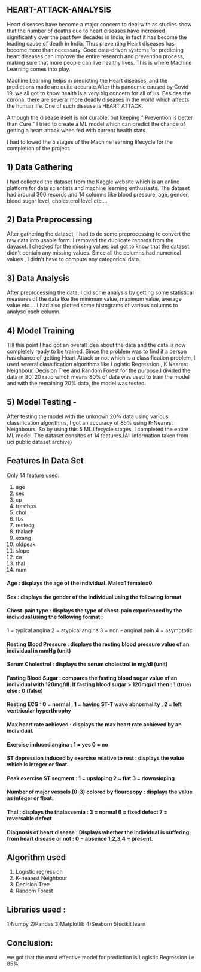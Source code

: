 ## HEART-ATTACK-ANALYSIS 
Heart diseases have become a major concern to deal with as studies show that the number of deaths due to heart diseases have increased significantly over the past few decades in India, in fact it has become the leading cause of death in India. Thus preventing Heart diseases has become more than necessary. Good data-driven systems for predicting heart diseases can improve the entire research and prevention process, making sure that more people can live healthy lives. This is where Machine Learning comes into play.	

Machine Learning helps in predicting the Heart diseases, and the predictions made are quite accurate.After this pandemic caused by Covid 19, we all got to know health is a very big concern for all of us. Besides the corona, there are several more deadly diseases in the world which affects the human life. One of such disease is  HEART ATTACK.

Although the disease itself is not curable, but keeping " Prevention is better than Cure " I tried to create a ML model which can predict the chance of getting a heart attack when fed with current health stats.

I had followed the 5 stages of the Machine learning lifecycle for the completion of the project.

## 1) Data Gathering  
I had collected the dataset from the Kaggle website which is an online platform for data scientists and machine learning enthusiasts. The dataset had around 300 records and 14 columns like blood pressure, age, gender, blood sugar level, cholesterol level etc....

## 2) Data Preprocessing 
After gathering the dataset, I had to do some preprocessing to convert the raw data into usable form. I removed the duplicate records from the dayaset. I checked for the missing values but got to know that the dataset didn't contain any missing values. Since all the columns had numerical values , I didn't have to compute any categorical data. 

## 3) Data Analysis
After preprocessing the data, I did some analysis by getting some statistical measures of the data like the minimum value, maximum value, average value etc.....I had also plotted some histograms of various columns to analyse each column. 

## 4) Model Training
Till this point I had got an overall idea about the data and the data is now completely ready to be trained. 
Since the problem was to find if a person has chance of getting Heart Attack or not which is a classification problem, I used several classification algorithms like Logistic Regression , K Nearest Neighbour, Decision Tree and Random Forest for the purpose.I divided the data in 80: 20 ratio which means 80% of data was used to train the model and with the remaining 20% data, the model was tested. 

## 5) Model Testing -
After testing the model with the unknown 20% data using various classification algorithms, I got an accuracy of 85% using K-Nearest Neighbours.
So by using this 5 ML lifecycle stages, I completed the entire ML model.
The dataset consites of 14 features.(All information taken from uci public dataset archive)

## Features In Data Set
Only 14 feature used:
1.	age
2.	sex
3.	cp
4.	trestbps
5.	chol
6.	fbs
7.	restecg
8.	thalach
9.	exang 
10.	oldpeak
11.	 slope 
12.	ca 
13.	thal 
14.	num 
#### Age : displays the age of the individual.                          			     Male=1  female=0.
#### Sex : displays the gender of the individual using the following format  
#### Chest-pain type : displays the type of chest-pain experienced by the individual using the following format :
1 = typical angina 
2 = atypical angina
3 = non - anginal pain 
4 = asymptotic
#### Resting Blood Pressure : displays the resting blood pressure value of an individual in mmHg (unit)
#### Serum Cholestrol : displays the serum cholestrol in mg/dl (unit)
#### Fasting Blood Sugar : compares the fasting blood sugar value of an individual with 120mg/dl. If fasting blood sugar > 120mg/dl then : 1 (true) else : 0 (false)
#### Resting ECG : 0 = normal , 1 = having ST-T wave abnormality , 2 = left ventricular hyperthrophy
#### Max heart rate achieved : displays the max heart rate achieved by an individual.
#### Exercise induced angina : 1 = yes 0 = no
#### ST depression induced by exercise relative to rest : displays the value which is integer or float.
#### Peak exercise ST segment : 1 = upsloping 2 = flat 3 = downsloping
#### Number of major vessels (0-3) colored by flourosopy : displays the value as integer or float.
#### Thal : displays the thalassemia : 3 = normal 6 = fixed defect 7 = reversable defect
#### Diagnosis of heart disease : Displays whether the individual is suffering from heart disease or not : 0 = absence 1,2,3,4 = present.
## Algorithm used
1)	Logistic regression
2)	K-nearest Neighbour
3)	Decision Tree
4)	Random Forest 
## Libraries used :
1)Numpy
2)Pandas
3)Matplotlib
4)Seaborn
5)scikit learn
## Conclusion:
we got that the most effective model for prediction is Logistic Regression i.e 85%


